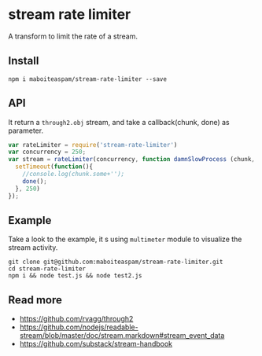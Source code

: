 # stream rate limiter

A transform to limit the rate of a stream.

## Install

    npm i maboiteaspam/stream-rate-limiter --save

## API

It return a `through2.obj` stream, and take a callback(chunk, done) as parameter.

```js
var rateLimiter = require('stream-rate-limiter')
var concurrency = 250;
var stream = rateLimiter(concurrency, function damnSlowProcess (chunk, done) {
  setTimeout(function(){
    //console.log(chunk.some+'');
    done();
  }, 250)
});
```

## Example

Take a look to the example, it s using `multimeter` module to visualize the stream activity.

    git clone git@github.com:maboiteaspam/stream-rate-limiter.git
    cd stream-rate-limiter
    npm i && node test.js && node test2.js

## Read more

 - https://github.com/rvagg/through2
 - https://github.com/nodejs/readable-stream/blob/master/doc/stream.markdown#stream_event_data
 - https://github.com/substack/stream-handbook
